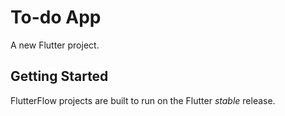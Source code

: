 # To-do App

A new Flutter project.

## Getting Started

FlutterFlow projects are built to run on the Flutter _stable_ release.
